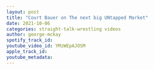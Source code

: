```yaml
---
layout: post
title: "Court Bauer on The next big UNtapped Market"
date: 2021-10-06
categories: straight-talk-wrestling videos
author: george-mckay
spotify_track_id: 
youtube_video_id: YMzWEpAJOSM
apple_track_id: 
youtube_metadata: 
---
```

